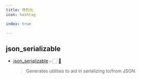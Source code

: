 ```yaml
---
title: 序列化
icon: hashtag

index: true

---
```


<!-- more -->

## json_serializable

- [json_serializable](https://pub.dev/packages/json_serializable) 👉🏻 [🐙](https://github.com/google/json_serializable.dart)
    > Generates utilities to aid in serializing to/from JSON.

